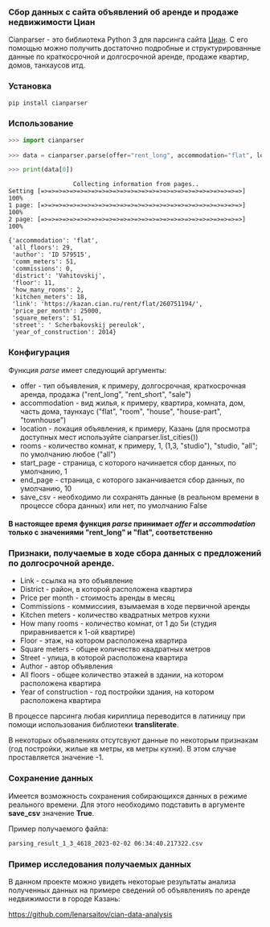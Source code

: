 ### Сбор данных с сайта объявлений об аренде и продаже недвижимости Циан

Cianparser - это библиотека Python 3 для парсинга сайта  [Циан](http://cian.ru).
С его помощью можно получить достаточно подробные и структурированные данные по краткосрочной и долгосрочной аренде, продаже квартир, домов, танхаусов итд.

### Установка
```bash
pip install cianparser
```

### Использование
```python
>>> import cianparser
    
>>> data = cianparser.parse(offer="rent_long", accommodation="flat", location="Казань", rooms="all", start_page=1, end_page=2, save_csv=False)

>>> print(data[0])
```

```
                  Collecting information from pages..
Setting [=>=>=>=>=>=>=>=>=>=>=>=>=>=>=>=>=>=>=>=>=>=>=>=>=>=>=>=>] 100%
1 page: [=>=>=>=>=>=>=>=>=>=>=>=>=>=>=>=>=>=>=>=>=>=>=>=>=>=>=>=>] 100%
2 page: [=>=>=>=>=>=>=>=>=>=>=>=>=>=>=>=>=>=>=>=>=>=>=>=>=>=>=>=>] 100%

{'accommodation': 'flat',
 'all_floors': 29,
 'author': 'ID 579515',
 'comm_meters': 51,
 'commissions': 0,
 'district': 'Vahitovskij',
 'floor': 11,
 'how_many_rooms': 2,
 'kitchen_meters': 18,
 'link': 'https://kazan.cian.ru/rent/flat/260751194/',
 'price_per_month': 25000,
 'square_meters': 51,
 'street': ' Scherbakovskij pereulok',
 'year_of_construction': 2014}
```

### Конфигурация
Функция *parse* имеет следующий аргументы:
* offer - тип объявления, к примеру, долгосрочная, краткосрочная аренда, продажа ("rent_long", "rent_short", "sale")
* accommodation - вид жилья, к примеру, квартира, комната, дом, часть дома, таунхаус ("flat", "room", "house", "house-part", "townhouse")
* location - локация объявления, к примеру, Казань (для просмотра доступных мест используйте cianparser.list_cities())
* rooms - количество комнат, к примеру, 1, (1,3, "studio"), "studio, "all"; по умолчанию любое ("all")
* start_page - страница, с которого начинается сбор данных, по умолчанию, 1
* end_page - страница, с которого заканчивается сбор данных, по умолчанию, 10
* save_csv - необходимо ли сохранять данные (в реальном времени в процессе сбора данных) или нет, по умолчанию False

#### В настоящее время функция *parse* принимает *offer* и *accommodation* только с значениями "rent_long" и "flat", соответственно

### Признаки, получаемые в ходе сбора данных с предложений по долгосрочной аренде.
* Link - ссылка на это объявление
* District - район, в которой расположена квартира
* Price per month - стоимость аренды в месяц
* Commissions - коммиссиия, взымаемая в ходе первичной аренды
* Kitchen meters - количество квадратных метров кухни
* How many rooms - количество комнат, от 1 до 5и (студия приравнивается к 1-ой квартире)
* Floor - этаж, на котором расположена квартира
* Square meters - общее количество квадратных метров
* Street - улица, в которой расположена квартира
* Author - автор объявления
* All floors - общее количество этажей в здании, на котором расположена квартира
* Year of construction - год постройки здания, на котором расположена квартира

В процессе парсинга любая кириллица переводится в латиницу при помощи использования библиотеки __transliterate__.

В некоторых объявлениях отсутсвуют данные по некоторым признакам (год постройки, жилые кв метры, кв метры кухни).
В этом случае проставляется значение -1.

### Сохранение данных
Имеется возможность сохранения собирающихся данных в режиме реального времени. Для этого необходимо подставить в аргументе 
__save_csv__ значение __True__.

Пример получаемого файла:

```bash
parsing_result_1_3_4618_2023-02-02 06:34:40.217322.csv
```

### Пример исследования получаемых данных
В данном проекте можно увидеть некоторые результаты анализа полученных данных на примере сведений об объявленияъ по аренде недвижимости в городе Казань:

https://github.com/lenarsaitov/cian-data-analysis
